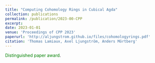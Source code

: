 ```yaml
---
title: "Computing Cohomology Rings in Cubical Agda"
collection: publications
permalink: /publication/2023-00-CPP
excerpt:
date: 2023-01-01
venue: 'Proceedings of CPP 2023'
paperurl: 'http://aljungstrom.github.io/files/cohomologyrings.pdf'
citation: 'Thomas Lamiaux, Axel Ljungström, Anders Mörtberg'
---
```

<span style="color:green">Distinguished paper award</span>.
